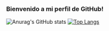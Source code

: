 <!--
**Alexuva/Alexuva** is a ✨ _special_ ✨ repository because its `README.md` (this file) appears on your GitHub profile.

Here are some ideas to get you started:

- 🔭 I’m currently working on ...
- 🌱 I’m currently learning ...
- 👯 I’m looking to collaborate on ...
- 🤔 I’m looking for help with ...
- 💬 Ask me about ...
- 📫 How to reach me: ...
- 😄 Pronouns: ...
- ⚡ Fun fact: ...
-->

### Bienvenido a mi perfil de GitHub! 
![Anurag's GitHub stats](https://github-readme-stats.vercel.app/api?username=Alexuva&show_icons=true&theme=cobalt)
[![Top Langs](https://github-readme-stats.vercel.app/api/top-langs/?username=Alexuva&layout=compact)](https://github.com/anuraghazra/github-readme-stats)
